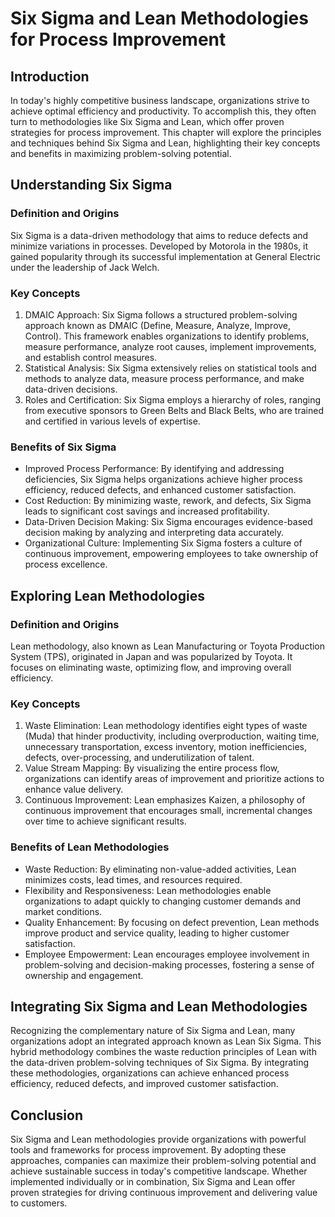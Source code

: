# Six Sigma and Lean Methodologies for Process Improvement

## Introduction

In today's highly competitive business landscape, organizations strive to achieve optimal efficiency and productivity. To accomplish this, they often turn to methodologies like Six Sigma and Lean, which offer proven strategies for process improvement. This chapter will explore the principles and techniques behind Six Sigma and Lean, highlighting their key concepts and benefits in maximizing problem-solving potential.

## Understanding Six Sigma

### Definition and Origins

Six Sigma is a data-driven methodology that aims to reduce defects and minimize variations in processes. Developed by Motorola in the 1980s, it gained popularity through its successful implementation at General Electric under the leadership of Jack Welch.

### Key Concepts

1. DMAIC Approach: Six Sigma follows a structured problem-solving approach known as DMAIC (Define, Measure, Analyze, Improve, Control). This framework enables organizations to identify problems, measure performance, analyze root causes, implement improvements, and establish control measures.
2. Statistical Analysis: Six Sigma extensively relies on statistical tools and methods to analyze data, measure process performance, and make data-driven decisions.
3. Roles and Certification: Six Sigma employs a hierarchy of roles, ranging from executive sponsors to Green Belts and Black Belts, who are trained and certified in various levels of expertise.

### Benefits of Six Sigma

- Improved Process Performance: By identifying and addressing deficiencies, Six Sigma helps organizations achieve higher process efficiency, reduced defects, and enhanced customer satisfaction.
- Cost Reduction: By minimizing waste, rework, and defects, Six Sigma leads to significant cost savings and increased profitability.
- Data-Driven Decision Making: Six Sigma encourages evidence-based decision making by analyzing and interpreting data accurately.
- Organizational Culture: Implementing Six Sigma fosters a culture of continuous improvement, empowering employees to take ownership of process excellence.

## Exploring Lean Methodologies

### Definition and Origins

Lean methodology, also known as Lean Manufacturing or Toyota Production System (TPS), originated in Japan and was popularized by Toyota. It focuses on eliminating waste, optimizing flow, and improving overall efficiency.

### Key Concepts

1. Waste Elimination: Lean methodology identifies eight types of waste (Muda) that hinder productivity, including overproduction, waiting time, unnecessary transportation, excess inventory, motion inefficiencies, defects, over-processing, and underutilization of talent.
2. Value Stream Mapping: By visualizing the entire process flow, organizations can identify areas of improvement and prioritize actions to enhance value delivery.
3. Continuous Improvement: Lean emphasizes Kaizen, a philosophy of continuous improvement that encourages small, incremental changes over time to achieve significant results.

### Benefits of Lean Methodologies

- Waste Reduction: By eliminating non-value-added activities, Lean minimizes costs, lead times, and resources required.
- Flexibility and Responsiveness: Lean methodologies enable organizations to adapt quickly to changing customer demands and market conditions.
- Quality Enhancement: By focusing on defect prevention, Lean methods improve product and service quality, leading to higher customer satisfaction.
- Employee Empowerment: Lean encourages employee involvement in problem-solving and decision-making processes, fostering a sense of ownership and engagement.

## Integrating Six Sigma and Lean Methodologies

Recognizing the complementary nature of Six Sigma and Lean, many organizations adopt an integrated approach known as Lean Six Sigma. This hybrid methodology combines the waste reduction principles of Lean with the data-driven problem-solving techniques of Six Sigma. By integrating these methodologies, organizations can achieve enhanced process efficiency, reduced defects, and improved customer satisfaction.

## Conclusion

Six Sigma and Lean methodologies provide organizations with powerful tools and frameworks for process improvement. By adopting these approaches, companies can maximize their problem-solving potential and achieve sustainable success in today's competitive landscape. Whether implemented individually or in combination, Six Sigma and Lean offer proven strategies for driving continuous improvement and delivering value to customers.
